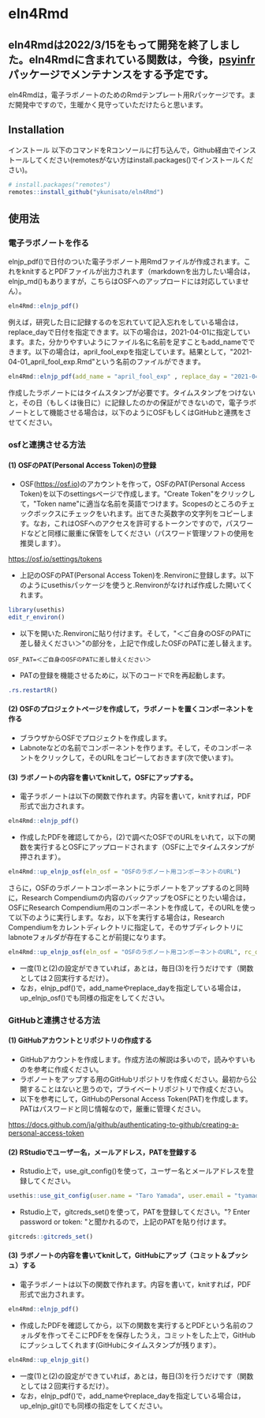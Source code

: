 # eln4Rmd

<!-- badges: start -->
<!-- badges: end -->

## eln4Rmdは2022/3/15をもって開発を終了しました。eln4Rmdに含まれている関数は，今後，[psyinfr](https://github.com/ykunisato/psyinfr)パッケージでメンテナンスをする予定です。

eln4Rmdは，電子ラボノートのためのRmdテンプレート用Rパッケージです。まだ開発中ですので，生暖かく見守っていただけたらと思います。

## Installation
インストール
以下のコマンドをRコンソールに打ち込んで，Github経由でインストールしてください(remotesがない方はinstall.packages()でインストールください)。

``` r
# install.packages("remotes")
remotes::install_github("ykunisato/eln4Rmd")
```

## 使用法

### 電子ラボノートを作る

elnjp_pdf()で日付のついた電子ラボノート用Rmdファイルが作成されます。これをknitするとPDFファイルが出力されます（markdownを出力したい場合は，elnjp_md()もありますが，こちらはOSFへのアップロードには対応していません）。

``` r
eln4Rmd::elnjp_pdf()
```

例えば，研究した日に記録するのを忘れていて記入忘れをしている場合は，replace_dayで日付を指定できます。以下の場合は，2021-04-01に指定しています。また，分かりやすいようにファイル名に名前を足すこともadd_nameでできます。以下の場合は，april_fool_expを指定しています。結果として，"2021-04-01_april_fool_exp.Rmd"という名前のファイルができます。

``` r
eln4Rmd::elnjp_pdf(add_name = "april_fool_exp" , replace_day = "2021-04-01")
```

作成したラボノートにはタイムスタンプが必要です。タイムスタンプをつけないと，その日（もしくは後日に）に記録したのかの保証ができないので，電子ラボノートとして機能させる場合は，以下のようにOSFもしくはGitHubと連携をさせてください。

### osfと連携させる方法

#### (1) OSFのPAT(Personal Access Token)の登録

- OSF(https://osf.io)のアカウントを作って，OSFのPAT(Personal Access Token)を以下のsettingsページで作成します。"Create Token"をクリックして，"Token name"に適当な名前を英語でつけます。Scopesのところのチェックボックスにチェックをいれます。出てきた英数字の文字列をコピーします。なお，これはOSFへのアクセスを許可するトークンですので，パスワードなどと同様に厳重に保管をしてください（パスワード管理ソフトの使用を推奨します）。

https://osf.io/settings/tokens

- 上記のOSFのPAT(Personal Access Token)を.Renvironに登録します。以下のようにusethisパッケージを使うと.Renvironがなければ作成した開いてくれます。

``` r
library(usethis)
edit_r_environ()
```

- 以下を開いた.Renvironに貼り付けます。そして，"＜ご自身のOSFのPATに差し替えください＞"の部分を，上記で作成したOSFのPATに差し替えます。

```
OSF_PAT=＜ご自身のOSFのPATに差し替えください＞
```

- PATの登録を機能させるために，以下のコードでRを再起動します。

``` r
.rs.restartR()
```

#### (2) OSFのプロジェクトページを作成して，ラボノートを置くコンポーネントを作る

- ブラウザからOSFでプロジェクトを作成します。
- Labnoteなどの名前でコンポーネントを作ります。そして，そのコンポーネントをクリックして，そのURLをコピーしておきます(次で使います)。

#### (3) ラボノートの内容を書いてknitして，OSFにアップする。

- 電子ラボノートは以下の関数で作れます。内容を書いて，knitすれば，PDF形式で出力されます。

``` r
eln4Rmd::elnjp_pdf()
```

- 作成したPDFを確認してから，(2)で調べたOSFでのURLをいれて，以下の関数を実行するとOSFにアップロードされます（OSFに上でタイムスタンプが押されます）。

``` r
eln4Rmd::up_elnjp_osf(eln_osf = "OSFのラボノート用コンポーネントのURL")
```

さらに，OSFのラボノートコンポーネントにラボノートをアップするのと同時に，Research Compendiumの内容のバックアップをOSFにとりたい場合は，OSFにResearch Compendium用のコンポーネントを作成して，そのURLを使って以下のように実行します。なお，以下を実行する場合は，Research Compendiumをカレントディレクトリに指定して，そのサブディレクトリにlabnoteフォルダが存在することが前提になります。

``` r
eln4Rmd::up_elnjp_osf(eln_osf = "OSFのラボノート用コンポーネントのURL", rc_osf = "OSFのResearch Compendium用コンポーネントのURL")
```

- 一度(1)と(2)の設定ができていれば，あとは，毎日(3)を行うだけです（関数としては２回実行するだけ）。
- なお，elnjp_pdf()で，add_nameやreplace_dayを指定している場合は，up_elnjp_osf()でも同様の指定をしてください。


### GitHubと連携させる方法


#### (1) GitHubアカウントとリポジトリの作成する

- GitHubアカウントを作成します。作成方法の解説は多いので，読みやすいものを参考に作成ください。
- ラボノートをアップする用のGitHubリポジトリを作成ください。最初から公開することはないと思うので，プライベートリポジトリで作成ください。
- 以下を参考にして，GitHubのPersonal Access Token(PAT)を作成します。PATはパスワードと同じ情報なので，厳重に管理ください。

https://docs.github.com/ja/github/authenticating-to-github/creating-a-personal-access-token


#### (2) RStudioでユーザー名，メールアドレス，PATを登録する

- Rstudio上で，use_git_config()を使って，ユーザー名とメールアドレスを登録してください。

``` r
usethis::use_git_config(user.name = "Taro Yamada", user.email = "tyamada@example.com")
```

- Rstudio上で，gitcreds_set()を使って，PATを登録してください。"? Enter password or token: "と聞かれるので，上記のPATを貼り付けます。

``` r
gitcreds::gitcreds_set()
```

#### (3) ラボノートの内容を書いてknitして，GitHubにアップ（コミット＆プッシュ）する

- 電子ラボノートは以下の関数で作れます。内容を書いて，knitすれば，PDF形式で出力されます。

``` r
eln4Rmd::elnjp_pdf()
```

- 作成したPDFを確認してから，以下の関数を実行するとPDFという名前のフォルダを作ってそこにPDFをを保存したうえ，コミットをした上で，GitHubにプッシュしてくれます(GitHubにタイムスタンプが残ります）。

``` r
eln4Rmd::up_elnjp_git()
```
- 一度(1)と(2)の設定ができていれば，あとは，毎日(3)を行うだけです（関数としては２回実行するだけ）。
- なお，elnjp_pdf()で，add_nameやreplace_dayを指定している場合は，up_elnjp_git()でも同様の指定をしてください。
